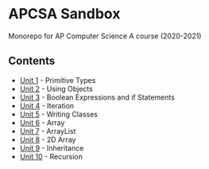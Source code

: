 # APCSA Sandbox
Monorepo for AP Computer Science A course (2020-2021)

## Contents
- [Unit 1](./unit1) - Primitive Types
- [Unit 2](./unit2) - Using Objects
- [Unit 3](./unit3) - Boolean Expressions and if Statements
- [Unit 4](#) - Iteration
- [Unit 5](./unit5) - Writing Classes
- [Unit 6](#) - Array
- [Unit 7](#) - ArrayList
- [Unit 8](#) - 2D Array
- [Unit 9](#) - Inheritance
- [Unit 10](#) - Recursion
